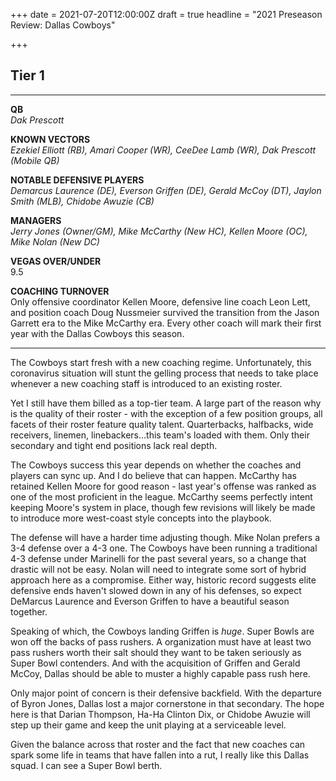 +++
date = 2021-07-20T12:00:00Z
draft = true
headline = "2021 Preseason Review: Dallas Cowboys"

+++
## Tier 1

***

**QB**  
_Dak Prescott_

**KNOWN VECTORS**  
_Ezekiel Elliott (RB), Amari Cooper (WR), CeeDee Lamb (WR), Dak Prescott (Mobile QB)_

**NOTABLE DEFENSIVE PLAYERS**  
_Demarcus Laurence (DE), Everson Griffen (DE), Gerald McCoy (DT), Jaylon Smith (MLB), Chidobe Awuzie (CB)_

**MANAGERS**  
_Jerry Jones (Owner/GM), Mike McCarthy (New HC), Kellen Moore (OC), Mike Nolan (New DC)_

**VEGAS OVER/UNDER**  
9\.5

**COACHING TURNOVER**  
Only offensive coordinator Kellen Moore, defensive line coach Leon Lett, and position coach Doug Nussmeier survived the transition from the Jason Garrett era to the Mike McCarthy era. Every other coach will mark their first year with the Dallas Cowboys this season.

***

The Cowboys start fresh with a new coaching regime. Unfortunately, this coronavirus situation will stunt the gelling process that needs to take place whenever a new coaching staff is introduced to an existing roster.

Yet I still have them billed as a top-tier team. A large part of the reason why is the quality of their roster - with the exception of a few position groups, all facets of their roster feature quality talent. Quarterbacks, halfbacks, wide receivers, linemen, linebackers...this team's loaded with them. Only their secondary and tight end positions lack real depth.

The Cowboys success this year depends on whether the coaches and players can sync up. And I do believe that can happen. McCarthy has retained Kellen Moore for good reason - last year's offense was ranked as one of the most proficient in the league. McCarthy seems perfectly intent keeping Moore's system in place, though few revisions will likely be made to introduce more west-coast style concepts into the playbook.

The defense will have a harder time adjusting though. Mike Nolan prefers a 3-4 defense over a 4-3 one. The Cowboys have been running a traditional 4-3 defense under Marinelli for the past several years, so a change that drastic will not be easy. Nolan will need to integrate some sort of hybrid approach here as a compromise. Either way, historic record suggests elite defensive ends haven't slowed down in any of his defenses, so expect DeMarcus Laurence and Everson Griffen to have a beautiful season together.

Speaking of which, the Cowboys landing Griffen is _huge_. Super Bowls are won off the backs of pass rushers. A organization must have at least two pass rushers worth their salt should they want to be taken seriously as Super Bowl contenders. And with the acquisition of Griffen and Gerald McCoy, Dallas should be able to muster a highly capable pass rush here.

Only major point of concern is their defensive backfield. With the departure of Byron Jones, Dallas lost a major cornerstone in that secondary. The hope here is that Darian Thompson, Ha-Ha Clinton Dix, or Chidobe Awuzie will step up their game and keep the unit playing at a serviceable level.

Given the balance across that roster and the fact that new coaches can spark some life in teams that have fallen into a rut, I really like this Dallas squad. I can see a Super Bowl berth.